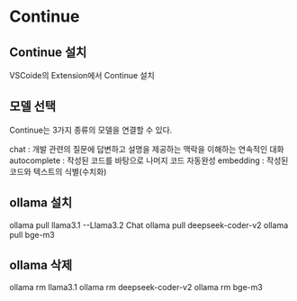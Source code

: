 # Continue

## Continue 설치

VSCoide의 Extension에서 Continue 설치

## 모델 선택

Continue는 3가지 종류의 모델을 연결할 수 있다.

chat : 개발 관련의 질문에 답변하고 설명을 제공하는 맥락을 이해하는 연속적인 대화
autocomplete : 작성된 코드를 바탕으로 나머지 코드 자동완성
embedding : 작성된 코드와 텍스트의 식별(수치화)

## ollama 설치

ollama pull llama3.1 --Llama3.2 Chat
ollama pull deepseek-coder-v2
ollama pull bge-m3

## ollama 삭제

ollama rm llama3.1
ollama rm deepseek-coder-v2
ollama rm bge-m3
